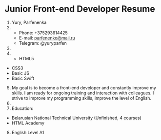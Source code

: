 # Junior Front-end Developer Resume

1. Yury, Parfenenka
2. * Phone: +375293614425
   * E-mail: parfenenko@mail.ru
   * Telegram: @yuryparfen
3. 
4. * HTML5
* CSS3
* Basic JS
* Basic Swift
5. My goal is to become a front-end developer and constantly improve my skills. I am ready for ongoing training and interaction with colleagues. I strive to improve my programming skills, improve the level of English.
6.
7. Education:
* Belarusian National Technical University (Unfinished, 
4 courses)
* HTML Academy
8. English Level A1